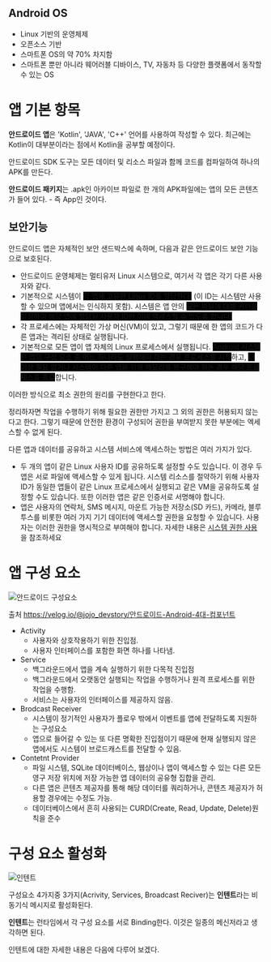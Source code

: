 ## Android OS

* Linux 기반의 운영체제
* 오픈소스 기반
* 스마트폰 OS의 약 70% 차지함
* 스마트폰 뿐만 아니라 웨어러블 디바이스, TV, 자동차 등 다양한 플랫폼에서 동작할 수 있는 OS

# 앱 기본 항목

**안드로이드 앱**은 'Kotlin', 'JAVA', 'C++' 언어를 사용하여 작성할 수 있다. 최근에는 Kotlin이 대부분이라는 점에서 Kotlin을 공부할 예정이다. 

안드로이드 SDK 도구는 모든 데이터 및 리소스 파일과 함께 코드를 컴파일하여 하나의 APK를 만든다.

**안드로이드 패키지**는 .apk인 아카이브 파일로 한 개의 APK파일에는 앱의 모든 콘텐츠가 들어 있다. - 즉 App인 것이다.

## 보안기능

안드로이드 앱은 자체적인 보안 샌드박스에 속하며, 다음과 같은 안드로이드 보안 기능으로 보호된다.
* 안드로이드 운영체제는 멀티유저 Linux 시스템으로, 여기서 각 앱은 각기 다른 사용자와 같다.
* 기본적으로 시스템이 <span style = 'background-color: black'> 각 앱에 고유한 Linux ID를 할당한다.</span> (이 ID는 시스템만 사용할 수 있으며 앱에서는 인식하지 못함). 시스템은 앱 안의 <span style = 'background-color: black'> 모든 파일에 대해 권한을 설정하여 해당 앱에 할당된 사용자 ID만 이에 액세스할 수 있도록 합니다.</span>
* 각 프로세스에는 자체적인 가상 머신(VM)이 있고, 그렇기 때문에 한 앱의 코드가 다른 앱과는 격리된 상태로 실행됩니다.
* 기본적으로 모든 앱이 앱 자체의 Linux 프로세스에서 실행됩니다. <span style = 'background-color: black'> Android 시스템은 앱의 구성 요소 중 어느 하나라도 실행해야 하는 경우 프로세스를 시작</span>하고, <span style = 'background-color: black'> 더 이상 필요 없거나 시스템이 다른 앱을 위해 메모리를 복구해야 하는 경우 해당 프로세스를 종료</span>합니다.

이러한 방식으로 최소 권한의 원리를 구현한다고 한다.

정리하자면 작업을 수행하기 위해 필요한 권한만 가지고 그 외의 권한은 허용되지 않는다고 한다. 그렇기 때문에 안전한 환경이 구성되어 권한을 부여받지 못한 부분에는 엑세스할 수 없게 된다.

다른 앱과 데이터를 공유하고 시스템 서비스에 액세스하는 방법은 여러 가지가 있다.
* 두 개의 앱이 같은 Linux 사용자 ID를 공유하도록 설정할 수도 있습니다. 이 경우 두 앱은 서로 파일에 액세스할 수 있게 됩니다. 시스템 리소스를 절약하기 위해 사용자 ID가 동일한 앱들이 같은 Linux 프로세스에서 실행되고 같은 VM을 공유하도록 설정할 수도 있습니다. 또한 이러한 앱은 같은 인증서로 서명해야 합니다.
* 앱은 사용자의 연락처, SMS 메시지, 마운트 가능한 저장소(SD 카드), 카메라, 블루투스를 비롯한 여러 가지 기기 데이터에 액세스할 권한을 요청할 수 있습니다. 사용자는 이러한 권한을 명시적으로 부여해야 합니다. 자세한 내용은 [시스템 권한 사용](https://developer.android.com/training/permissions?hl=ko)을 참조하세요

# 앱 구성 요소
![안드로이드 구성요소](https://images.velog.io/images/jojo_devstory/post/9138556b-4a4c-4c48-a6dc-c9abc34e9b46/%EC%8A%A4%ED%81%AC%EB%A6%B0%EC%83%B7%202020-03-06%20%EC%98%A4%EC%A0%84%2011.51.43.png)

출처 https://velog.io/@jojo_devstory/안드로이드-Android-4대-컴포넌트

* Activity
	- 사용자와 상호작용하기 위한 진입점.
 	- 사용자 인터페이스를 포함한 화면 하나를 나타냄.
* Service
	- 백그라운드에서 앱을 계속 실행하기 위한 다목적 진입점
 	- 백그라운드에서 오랫동안 실행되는 작업을 수행하거나 원격 프로세스를 위한 작업을 수행함. 
	- 서비스는 사용자의 인터페이스를 제공하지 않음.
* Brodcast Receiver
	- 시스템이 정기적인 사용자가 플로우 밖에서 이벤트를 앱에 전달하도록 지원하는 구성요소
	- 앱으로 들어갈 수 있는 또 다른 명확한 진입점이기 때문에 현재 실행되지 않은 앱에서도 시스템이 브로드캐스트를 전달할 수 있음.
* Contetnt Provider
	- 파일 시스템, SQLite 데이터베이스, 웹상이나 앱이 액세스할 수 있는 다른 모든 영구 저장 위치에 저장 가능한 앱 데이터의 공유형 집합을 관리.
	- 다른 앱은 콘텐츠 제공자를 통해 해당 데이터를 쿼리하거나, 콘텐츠 제공자가 허용할 경우에는 수정도 가능.
	- 데이터베이스에서 흔히 사용되는 CURD(Create, Read, Update, Delete)원칙을 준수

# 구성 요소 활성화
![인텐트](https://en.proft.me/media/android/android_intent_steps.png)

구성요소 4가지중 3가지(Acrivity, Services, Broadcast Reciver)는 **인텐트**라는 비동기식 메시지로 활성화된다.

**인텐트**는 런타임에서 각 구성 요소를 서로 Binding한다. 이것은 일종의 메신저라고 생각하면 된다. 


인텐트에 대한 자세한 내용은 다음에 다루어 보겠다.
